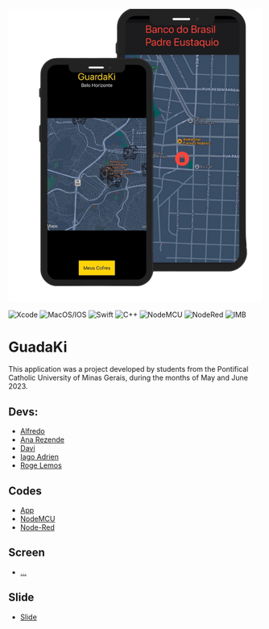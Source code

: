 ![interface](https://github.com/Miukiyn/GuadaKi/blob/main/guardaki-interface.png)
<div>
  <img aling="center" alt="Xcode" height="30" width="40" src="https://cdn.jsdelivr.net/gh/devicons/devicon/icons/xcode/xcode-original.svg"/>
  <img aling="center" alt="MacOS/IOS" height="30" width="40" src="https://cdn.jsdelivr.net/gh/devicons/devicon/icons/apple/apple-original.svg"/>
  <img aling="center" alt="Swift" height="30" width="40" src="https://cdn.jsdelivr.net/gh/devicons/devicon/icons/swift/swift-original.svg"/>
  <img aling="center" alt="C++" height="30" width="40" src="https://cdn.jsdelivr.net/gh/devicons/devicon/icons/cplusplus/cplusplus-original.svg"/>
  <img aling="center" alt="NodeMCU" height="30" width="45" src="https://3868274136-files.gitbook.io/~/files/v0/b/gitbook-legacy-files/o/assets%2F-LpXqB3J1BMD5s4OpYSg%2F-LpXslUdklMPEtHLTfE2%2F-LpXt-jt9761qMH3KcKY%2Fnodemcu.png?generation=1569322235825108&alt=media"/>
  <img aling="center" alt="NodeRed" height="30" width="30" src="https://nodered.org/about/resources/media/node-red-hexagon.png"/>
  <img aling="center" alt="IMB" height="30" width="40" src="https://logospng.org/download/ibm/logo-ibm-2048.png"/>
</div>



# GuadaKi
This application was a project developed by students from the Pontifical Catholic University of Minas Gerais, during the months of May and June 2023.

## Devs:
- [Alfredo](...)  
- [Ana Rezende](...)  
- [Davi](...)  
- [Iago Adrien](https://github.com/Miukiyn)  
- [Roge Lemos](...)  

## Codes
- [App](...)  
- [NodeMCU](...)  
- [Node-Red](...)  

## Screen
- [...](...)  

## Slide
- [Slide](...)  
